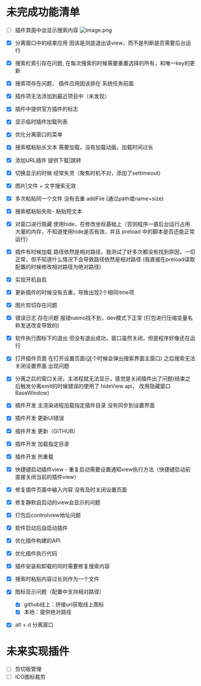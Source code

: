 # 未完成功能清单

- [ ] 插件頁面中会显示搜索内容
      ![image.png](C:\Users\IMOHUAN\AppData\Roaming\naimo\notebook\images\2025-10-21-16-46-14-066.png)

- [x] 分离窗口中的结束应用 因该是测底退出该view，而不是判断是否需要后台运行
- [x] 搜索栏索引存在问题, 在每次搜索的时候需要重置选择的所有，和唯一key的更新
- [x] 搜索项存在问题， 插件应用因该排在 系统任务前面
- [x] 插件项无法添加到最近项目中（未发现）
- [x] 插件中提供官方插件的标志
- [x] 显示临时插件加载列表
- [x] 优化分离窗口的菜单
- [x] 搜索框粘贴长文本 需要加载，没有加载动画，加载时间过长
- [x] 添加URL插件 提供下载|跳转
- [x] 切换显示的时候 经常失灵（聚焦时机不对，添加了settimeout）
- [x] 图片|文件 + 文字搜索无效
- [x] 多次粘贴同一个文件 没有去重 addFile (通过path或name+size)
- [x] 搜索框粘贴失败- 粘贴短文本
- [x] 对窗口进行隐藏 使用hide，在修改坐标基础上（否则程序一直后台运行占用大量的内存，不知道使用hide是否有效，并且 preload 中的脚本是否还能正常运行）
- [x] 插件有时候加载 路径依然是相对路径，我测试了好多次都没有找到原因，一切正常，但不知道什么情况下会导致路径依然是相对路径 (我直接在preload读取配置的时候修改相对路径为绝对路径)
- [x] 实现开机自启
- [x] 更新插件的时候没有去重，导致出现2个相同itme项
- [x] 图片剪切存在问题
- [x] 错误日志 存在问题 报错naimo找不到，dev模式下正常 (打包进行压缩变量名称发送改变导致的)
- [x] 软件执行图标下的退出 但没有退出成功，窗口虽然关闭，但是程序好像还在运行
- [x] 打开插件页面 在打开设置页面(这个时候会弹出搜索界面主窗口) 之后搜索无法关闭设置界面 出现问题
- [x] 分离之后的窗口关闭，主进程就无法显示，感觉是关闭插件出了问题(结束之后触发分离emit的时候错误的使用了 hideView api， 改用隐藏窗口BaseWindow)
- [x] 插件开发 主渲染进程加载指定插件目录 没有同步到设置界面
- [x] 插件开发 更新UI错误
- [x] 插件开发 更新（GiTHUB）
- [x] 插件开发 加载指定目录
- [x] 插件开发 热重载
- [x] 快捷键启动插件view - 重复启动需要设置通知view执行方法（快捷键启动前直接关闭当前的插件view）
- [x] 修复插件页面中输入内容 没有及时关闭设置页面
- [x] 修复静默自启动的view会显示的问题
- [x] 打包后controlview地址问题
- [x] 软件启动后自启动插件
- [x] 优化插件构建的API
- [x] 优化插件执行代码
- [x] 插件安装和卸载的同时需要修复搜索内容
- [x] 搜索时粘贴内容过长则作为一个文件
- [x] 图标显示问题（配置中支持相对路径）
  - [x] github线上：拼接url获取线上图标
  - [x] 本地：提供绝对路径
- [x] alt + d 分离窗口

# 未来实现插件

- [ ] 剪切板管理
- [ ] ICO图标裁剪

